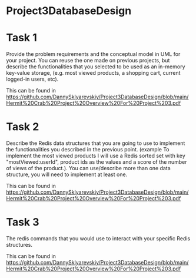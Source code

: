 # Project3DatabaseDesign

# Task 1
Provide the problem requirements and the conceptual model in UML for your project. You can reuse the one made on previous projects, but describe the functionalities that you selected to be used as an in-memory key-value storage, (e.g. most viewed products, a shopping cart, current logged-in users, etc).
 
This can be found in https://github.com/DannySklyarevskiy/Project3DatabaseDesign/blob/main/Hermit%20Crab%20Project%20Overview%20For%20Project%203.pdf

# Task 2
Describe the Redis data structures that you are going to use to implement the functionalities you described in the previous point. (example To implement the most viewed products I will use a Redis sorted set with key "mostViewed:userId", product ids as the values and a score of the number of views of the product.). You can use/describe more than one data structure, you will need to implement at least one.

This can be found in https://github.com/DannySklyarevskiy/Project3DatabaseDesign/blob/main/Hermit%20Crab%20Project%20Overview%20For%20Project%203.pdf

# Task 3
The redis commands that you would use to interact with your specific Redis structures. 

This can be found in https://github.com/DannySklyarevskiy/Project3DatabaseDesign/blob/main/Hermit%20Crab%20Project%20Overview%20For%20Project%203.pdf
